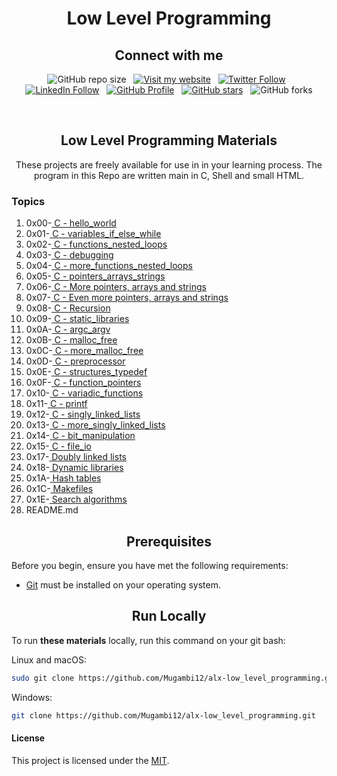 <h1 align="center">Low Level Programming</h1>
<h2 align="center">Connect with me</h2>

<div align="center">

  ![GitHub repo size](https://img.shields.io/github/repo-size/Mugambi12/alx-low_level_programming) &nbsp;
  [![Visit my website](https://img.shields.io/badge/Visit%20my%20website-Here-lightblue)](https://silasmugambi.pages.dev) &nbsp;
  [![Twitter Follow](https://img.shields.io/twitter/follow/Twitter?style=social)](https://twitter.com/intent/follow?screen_name=mugambimungiria) &nbsp;
  [![LinkedIn Follow](https://img.shields.io/badge/LinkedIn-Follow-blue)](https://www.linkedin.com/in/silasmugambi/) &nbsp;
  [![GitHub Profile](https://img.shields.io/github/followers/Mugambi12?style=social)](https://github.com/Mugambi12) &nbsp;
  [![GitHub stars](https://img.shields.io/github/stars/Mugambi12/alx-low_level_programming?style=social)](https://github.com/Mugambi12/alx-low_level_programming) &nbsp;
  ![GitHub forks](https://img.shields.io/github/forks/Mugambi12/alx-low_level_programming?style=social)

<br/>

  <h2 align="center">Low Level Programming Materials</h2>

  <p text-align="justify">These projects are freely available for use in in your learning process. The program in this Repo are written main in C, Shell and small HTML.</p>


<h3 align="left">Topics</h3>

 <ol align="left">
  <li>0x00-<a href="https://github.com/Mugambi12/alx-low_level_programming/tree/master/0x00-hello_world"> C - hello_world</a></li>
    <li>0x01-<a href="https://github.com/Mugambi12/alx-low_level_programming/tree/master/0x01-variables_if_else_while"> C - variables_if_else_while</a></li>
    <li>0x02-<a href="https://github.com/Mugambi12/alx-low_level_programming/tree/master/0x02-functions_nested_loops"> C - functions_nested_loops</a></li>
    <li>0x03-<a href="https://github.com/Mugambi12/alx-low_level_programming/tree/master/0x03-debugging"> C - debugging</a></li>
    <li>0x04-<a href="https://github.com/Mugambi12/alx-low_level_programming/tree/master/0x04-more_functions_nested_loops"> C - more_functions_nested_loops</a></li>
    <li>0x05-<a href="https://github.com/Mugambi12/alx-low_level_programming/tree/master/0x05-pointers_arrays_strings"> C - pointers_arrays_strings</a></li>
    <li>0x06-<a href="https://github.com/Mugambi12/alx-low_level_programming/tree/master/0x06-pointers_arrays_strings"> C - More pointers, arrays and strings</a></li>
    <li>0x07-<a href="https://github.com/Mugambi12/alx-low_level_programming/tree/master/0x07-pointers_arrays_strings"> C - Even more pointers, arrays and strings</a>
    <li>0x08-<a href="https://github.com/Mugambi12/alx-low_level_programming/tree/master/0x08-recursion"> C - Recursion</a></li>
    <li>0x09-<a href="https://github.com/Mugambi12/alx-low_level_programming/tree/master/0x09-static_libraries"> C - static_libraries</a></li>
    <li>0x0A-<a href="https://github.com/Mugambi12/alx-low_level_programming/tree/master/0x0A-argc_argv"> C - argc_argv</a></li>
    <li>0x0B-<a href="https://github.com/Mugambi12/alx-low_level_programming/tree/master/0x0B-malloc_free"> C - malloc_free</a></li>
    <li>0x0C-<a href="https://github.com/Mugambi12/alx-low_level_programming/tree/master/0x0C-more_malloc_free"> C - more_malloc_free</a>
    <li>0x0D-<a href="https://github.com/Mugambi12/alx-low_level_programming/tree/master/0x0D-preprocessor"> C - preprocessor</a></li>
    <li>0x0E-<a href="https://github.com/Mugambi12/alx-low_level_programming/tree/master/0x0E-structures_typedef"> C - structures_typedef</a></li>
    <li>0x0F-<a href="https://github.com/Mugambi12/alx-low_level_programming/tree/master/0x0F-function_pointers"> C - function_pointers</a>
    <li>0x10-<a href="https://github.com/Mugambi12/alx-low_level_programming/tree/master/0x10-variadic_functions"> C - variadic_functions</a></li>
    <li>0x11-<a href="https://github.com/Mugambi12/printf"> C - printf</a></li>
    <li>0x12-<a href="https://github.com/Mugambi12/alx-low_level_programming/tree/master/0x12-singly_linked_lists"> C - singly_linked_lists</a></li>
    <li>0x13-<a href="https://github.com/Mugambi12/alx-low_level_programming/tree/master/0x13-more_singly_linked_lists"> C - more_singly_linked_lists</a>
    <li>0x14-<a href="https://github.com/Mugambi12/alx-low_level_programming/tree/master/0x14-bit_manipulation"> C - bit_manipulation</a></li>
    <li>0x15-<a href="https://github.com/Mugambi12/alx-low_level_programming/tree/master/0x15-file_io"> C - file_io</a></li>
    <li>0x17-<a href="https://github.com/Mugambi12/alx-low_level_programming/tree/master/0x17-doubly_linked_lists"> Doubly linked lists</a></li>
    <li>0x18-<a href="https://github.com/Mugambi12/alx-low_level_programming/tree/master/0x18-dynamic_libraries"> Dynamic libraries</a></li>
    <li>0x1A-<a href="https://github.com/Mugambi12/alx-low_level_programming/tree/master/0x1A-hash_tables"> Hash tables</a></li>
    <li>0x1C-<a href="https://github.com/Mugambi12/alx-low_level_programming/tree/master/0x1C-makefiles"> Makefiles</a></li>
    <li>0x1E-<a href="https://github.com/Mugambi12/alx-low_level_programming/tree/master/0x1E-search_algorithms"> Search algorithms</a></li>
    <li>README.md<a href="https://github.com/Mugambi12/alx-low_level_programming/blob/master/README.md"></a></li>
</ol>

</div>


<h2 align="center">Prerequisites</h2>

Before you begin, ensure you have met the following requirements:

* [Git](https://git-scm.com/downloads "Download Git") must be installed on your operating system.




<h2 align="center">Run Locally</h2>

To run **these materials** locally, run this command on your git bash:

Linux and macOS:

```bash
sudo git clone https://github.com/Mugambi12/alx-low_level_programming.git
```

Windows:

```bash
git clone https://github.com/Mugambi12/alx-low_level_programming.git
```


#### License

  <p>This project is licensed under the <a href="https://choosealicense.com/licenses/mit/">MIT</a>.</p>
